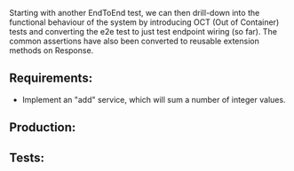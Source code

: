 Starting with another EndToEnd test, we can then drill-down into the functional behaviour of the system by introducing
OCT (Out of Container) tests and converting the e2e test to just test endpoint wiring (so far). The common assertions have
also been converted to reusable extension methods on Response.

## Requirements:
- Implement an "add" service, which will sum a number of integer values.

## Production:
<script src="http://gist-it.appspot.com/https://github.com/http4k/http4k/blob/master/src/docs/guide/example/_2_adding_a_the_first_endpoint/project.kt"></script>

## Tests:
<script src="http://gist-it.appspot.com/https://github.com/http4k/http4k/blob/master/src/docs/guide/example/_2_adding_a_the_first_endpoint/tests.kt"></script>
